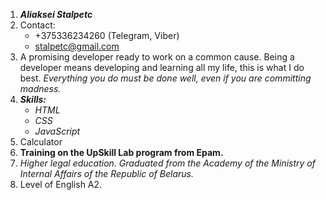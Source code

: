 1. ***Aliaksei Stalpetc***
2. Contact:
    - +375336234260 (Telegram, Viber)
    - stalpetc@gmail.com
3. A promising developer ready to work on a common cause. Being a developer means developing and learning all my life, this is what I do best.
*Everything you do must be done well, even if you are committing madness.*
4. ***Skills:*** 
      - *HTML* 
      - *CSS* 
      - *JavaScript*
5. Calculator
6. **Training on the UpSkill Lab program from Epam.**
7. *Higher legal education. Graduated from the Academy of the Ministry of Internal Affairs of the Republic of Belarus.*
8. Level of English A2.
